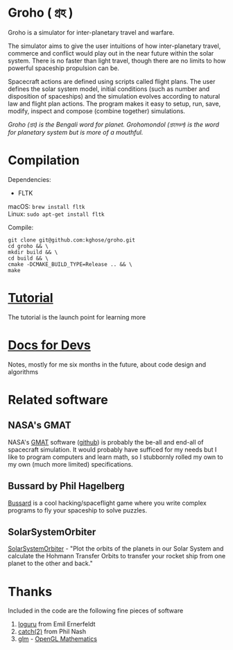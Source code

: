 Groho ( গ্রহ )
=====
Groho is a simulator for inter-planetary travel and warfare.

The simulator aims to give the user intuitions of how inter-planetary travel, 
commerce and conflict would play out in the near future within the solar system. 
There is no faster than light travel, though there are no limits to 
how powerful spaceship propulsion can be. 

Spacecraft actions are defined using scripts called flight plans. The user
defines the solar system model, initial conditions (such as number and disposition
of spaceships) and the simulation evolves according to natural law and
flight plan actions. The program makes it easy to setup, run, save, modify, inspect 
and compose (combine together) simulations. 

*Groho (গ্রহ) is the Bengali word for planet. Grohomondol (গ্রহমণ্ডল) is the word for 
planetary system but is more of a mouthful.*

Compilation
===========
Dependencies: 
  - FLTK 

macOS: `brew install fltk`  
Linux: `sudo apt-get install fltk`  

Compile:
```
git clone git@github.com:kghose/groho.git
cd groho && \
mkdir build && \
cd build && \
cmake -DCMAKE_BUILD_TYPE=Release .. && \
make
```


[Tutorial](docs/tutorial.md)
=========
The tutorial is the launch point for learning more

[Docs for Devs](docs/dev/Readme.md)
===============
Notes, mostly for me six months in the future, about code design and algorithms


Related software
================

NASA's GMAT
-----------

NASA's [GMAT] software ([github][GMAT-github]) is probably the be-all and end-all 
of spacecraft simulation. It would probably have sufficed for my needs 
but I like to program computers and learn math, 
so I stubbornly rolled my own to my own (much more limited) specifications.

[GMAT]: http://gmatcentral.org/display/GW/GMAT+Wiki+Home
[GMAT-github]: https://github.com/haisamido/GMAT

Bussard by Phil Hagelberg
-------------------------
[Bussard](https://technomancy.itch.io/bussard) is a cool hacking/spaceflight game
where you write complex programs to fly your spaceship to solve puzzles.

SolarSystemOrbiter
------------------
[SolarSystemOrbiter](https://github.com/madoee/SolarSystemOrbiter) -
"Plot the orbits of the planets in our Solar System and calculate the Hohmann Transfer Orbits to transfer your rocket ship from one planet to the other and back." 


Thanks
======
Included in the code are the following fine pieces of software

1. [loguru](https://github.com/emilk/loguru) from Emil Ernerfeldt
2. [catch(2)](https://github.com/catchorg/Catch2) from Phil Nash
3. [glm](https://github.com/g-truc/glm) - [OpenGL Mathematics](http://glm.g-truc.net/)